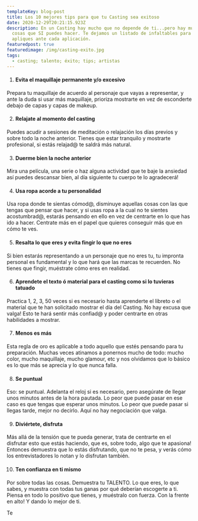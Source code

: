 ```yaml
---
templateKey: blog-post
title: Los 10 mejores tips para que tu Casting sea exitoso
date: 2020-12-29T20:21:15.923Z
description: En un Casting hay mucho que no depende de ti...pero hay muchas
  cosas que SI puedes hacer. Te dejamos un listado de infaltables para que
  apliques ante cada aplicación.
featuredpost: true
featuredimage: /img/casting-exito.jpg
tags:
  - casting; talento; éxito; tips; artistas
---
```

<!--StartFragment-->

1. #### Evita el maquillaje permanente y/o excesivo

Prepara tu maquillaje de acuerdo al personaje que vayas a representar, y ante la duda si usar más maquillaje, prioriza mostrarte en vez de esconderte debajo de capas y capas de makeup.

2. #### Relajate al momento del casting

Puedes acudir a sesiones de meditación o relajación los días previos y sobre todo la noche anterior. Tienes que estar tranquilo y mostrarte profesional, si estás relajad@ te saldrá más natural.

3. #### Duerme bien la noche anterior

Mira una película, una serie o haz alguna actividad que te baje la ansiedad así puedes descansar bien, al día siguiente tu cuerpo te lo agradecerá!

4. #### Usa ropa acorde a tu personalidad

Usa ropa donde te sientas cómod@, disminuye aquellas cosas con las que tengas que pensar que hacer, y si usas ropa a la cual no te sientes acostumbrad@, estarás pensando en ello en vez de centrarte en lo que has ido a hacer. Centrate más en el papel que quieres conseguir más que en cómo te ves.

5. #### Resalta lo que eres y evita fingir lo que no eres

Si bien estarás representando a un personaje que no eres tu, tu impronta personal es fundamental y lo que hará que las marcas te recuerden. No tienes que fingir, muéstrate cómo eres en realidad.

6. #### Aprendete el texto ó material para el casting como si lo tuvieras tatuado

Practica 1, 2, 3, 50 veces si es necesario hasta aprenderte el libreto o el material que te han solicitado mostrar el día del Casting. No hay excusa que valga! Esto te hará sentir más confiad@ y poder centrarte en otras habilidades a mostrar.

7. #### Menos es más

Esta regla de oro es aplicable a todo aquello que estés pensando para tu preparación. Muchas veces atinamos a ponernos mucho de todo: mucho color, mucho maquillaje, mucho glamour, etc y nos olvidamos que lo básico es lo que más se aprecia y lo que nunca falla.

8. #### Se puntual

Eso: se puntual. Adelanta el reloj si es necesario, pero asegúrate de llegar unos minutos antes de la hora pautada. Lo peor que puede pasar en ese caso es que tengas que esperar unos minutos. Lo peor que puede pasar si llegas tarde, mejor no decirlo. Aquí no hay negociación que valga.

9. #### Diviértete, disfruta

Más allá de la tensión que te pueda generar, trata de centrarte en el disfrutar esto que estás haciendo, que es, sobre todo, algo que te apasiona! Entonces demuestra que lo estás disfrutando, que no te pesa, y verás cómo los entrevistadores lo notan y lo disfrutan también.

10. #### Ten confianza en ti mismo

Por sobre todas las cosas. Demuestra tu TALENTO. Lo que eres, lo que sabes, y muestra con todas tus ganas por qué deberían escogerte a ti. Piensa en todo lo positivo que tienes, y muéstralo con fuerza. Con la frente en alto! Y dando lo mejor de ti.

Te 

<!--EndFragment-->